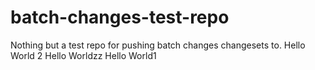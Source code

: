 # batch-changes-test-repo
Nothing but a test repo for pushing batch changes changesets to.
Hello World 2
Hello Worldzz
Hello World1
